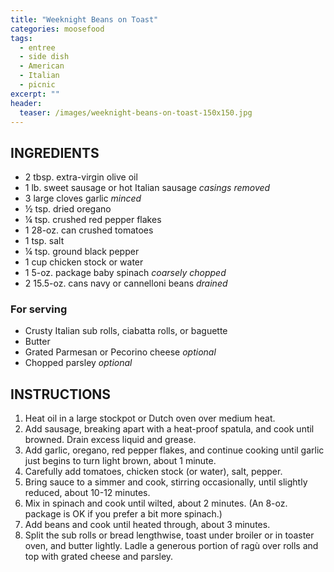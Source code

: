 ```yaml
---
title: "Weeknight Beans on Toast"
categories: moosefood
tags: 
  - entree
  - side dish
  - American
  - Italian
  - picnic
excerpt: ""
header:
  teaser: /images/weeknight-beans-on-toast-150x150.jpg
---
```


## INGREDIENTS
* 2 tbsp. extra-virgin olive oil
* 1 lb. sweet sausage or hot Italian sausage _casings removed_
* 3 large cloves garlic _minced_
* ½ tsp. dried oregano
* ¼ tsp. crushed red pepper flakes
* 1 28-oz. can crushed tomatoes
* 1 tsp. salt
* ¼ tsp. ground black pepper
* 1 cup chicken stock or water
* 1 5-oz. package baby spinach _coarsely chopped_
* 2 15.5-oz. cans navy or cannelloni beans _drained_

### For serving
* Crusty Italian sub rolls, ciabatta rolls, or baguette
* Butter
* Grated Parmesan or Pecorino cheese _optional_
* Chopped parsley _optional_

## INSTRUCTIONS
1. Heat oil in a large stockpot or Dutch oven over medium heat.
2. Add sausage, breaking apart with a heat-proof spatula, and cook until browned.  Drain excess liquid and grease.
3. Add garlic, oregano, red pepper flakes, and continue cooking until garlic just begins to turn light brown, about 1 minute.
4. Carefully add tomatoes, chicken stock (or water), salt, pepper.  
5. Bring sauce to a simmer and cook, stirring occasionally, until slightly reduced, about 10-12 minutes.
6. Mix in spinach and cook until wilted, about 2 minutes. (An 8-oz. package is OK if you prefer a bit more spinach.)
7. Add beans and cook until heated through, about 3 minutes.
8. Split the sub rolls or bread lengthwise, toast under broiler or in toaster oven, and butter lightly.  Ladle a generous portion of ragù over rolls and top with grated cheese and parsley.
